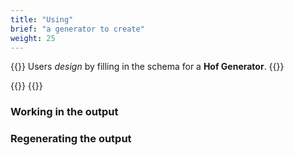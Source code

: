 ```yaml
---
title: "Using"
brief: "a generator to create"
weight: 25
---
```


{{<lead>}}
Users _design_ by filling in the schema for a __Hof Generator__.
{{</lead>}}

{{<codePane title="example/server.cue" file="code/getting-started/first-example/example/server.html">}}
{{<codePane title="example/gen.cue" file="code/getting-started/first-example/example/gen.html">}}


### Working in the output


### Regenerating the output

